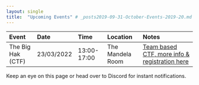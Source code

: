 ```yaml
---
layout: single
title:  "Upcoming Events" # _posts2019-09-31-October-Events-2019-20.md 
---
```


| Event | Date | Time | Location | Notes
|:-----------------|:----------|:-----------|:-----------|:-----------|
| The Big Hak (CTF) | 23/03/2022 | 13:00-17:00 | The Mandela Room | [Team based CTF, more info & registration here](/big_hack_announcement) |

Keep an eye on this page or head over to Discord for instant notifications.

